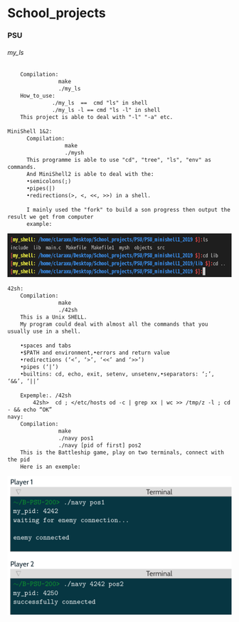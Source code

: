 # School_projects

### PSU


###### my_ls
        Compilation:
                    make
                    ./my_ls
        How_to_use:
                  ./my_ls  ==  cmd "ls" in shell
                  ./my_ls -l == cmd "ls -l" in shell
        This project is able to deal with "-l" "-a" etc.
        
    MiniShell 1&2:
          Compilation:
                      make
                      ./mysh
          This programme is able to use "cd", "tree", "ls", "env" as commands.
          And MiniShell2 is able to deal with the:
          •semicolons(;)
          •pipes(|)
          •redirections(>, <, <<, >>) in a shell.
          
          I mainly used the "fork" to build a son progress then output the result we get from computer
          example:
  ![Alt Text](https://github.com/claraxuxu/School_projects/blob/master/exemples/minishell1.png)
          
    42sh:
        Compilation:
                    make
                    ./42sh
        This is a Unix SHELL.
        My program could deal with almost all the commands that you usually use in a shell.
        
        •spaces and tabs
        •$PATH and environment,•errors and return value
        •redirections (‘<’, ‘>’, ‘<<’ and ‘>>’)
        •pipes (‘|’)
        •builtins: cd, echo, exit, setenv, unsetenv,•separators: ‘;’, ‘&&’, ‘||’
        
        Expemple:. /42sh
            42sh>  cd ; </etc/hosts od -c | grep xx | wc >> /tmp/z -l ; cd - && echo “OK”
    navy:
        Compilation:
                    make
                    ./navy pos1
                    ./navy [pid of first] pos2
        This is the Battleship game, play on two terminals, connect with the pid
        Here is an exemple:
![Alt Text](https://github.com/claraxuxu/School_projects/blob/master/exemples/navy.png)
        
          
